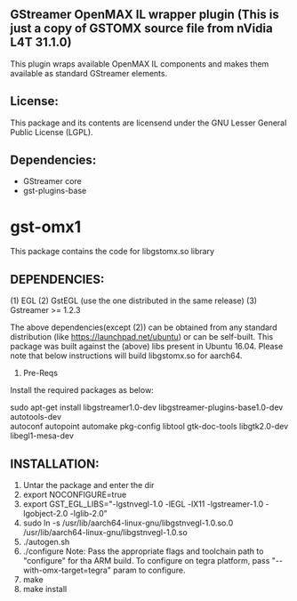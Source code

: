 GStreamer OpenMAX IL wrapper plugin (This is just a copy of GSTOMX source file from nVidia L4T 31.1.0)
--------------------------

 This plugin wraps available OpenMAX IL components and makes
 them available as standard GStreamer elements.

License:
--------

  This package and its contents are licensend under the GNU Lesser General
Public License (LGPL).

Dependencies:
-------------

 * GStreamer core
 * gst-plugins-base
 
# gst-omx1
This package contains the code for libgstomx.so library

DEPENDENCIES:
------------
(1) EGL
(2) GstEGL (use the one distributed in the same release)
(3) Gstreamer >= 1.2.3

The above dependencies(except (2)) can be obtained from any standard distribution
(like https://launchpad.net/ubuntu) or can be self-built.
This package was built against the (above) libs present in Ubuntu 16.04.
Please note that below instructions will build libgstomx.so for aarch64.

1. Pre-Reqs

Install the required packages as below:

sudo apt-get install libgstreamer1.0-dev libgstreamer-plugins-base1.0-dev autotools-dev \
autoconf autopoint automake pkg-config libtool gtk-doc-tools libgtk2.0-dev libegl1-mesa-dev

INSTALLATION:
-------------
1) Untar the package and enter the dir
2) export NOCONFIGURE=true
3) export GST_EGL_LIBS="-lgstnvegl-1.0 -lEGL -lX11 -lgstreamer-1.0 -lgobject-2.0 -lglib-2.0"
4) sudo ln -s /usr/lib/aarch64-linux-gnu/libgstnvegl-1.0.so.0 /usr/lib/aarch64-linux-gnu/libgstnvegl-1.0.so
5) ./autogen.sh
6) ./configure
Note:
Pass the appropriate flags and toolchain path to "configure" for tha ARM build.
To configure on tegra platform, pass "--with-omx-target=tegra" param to configure.
7) make
8) make install

